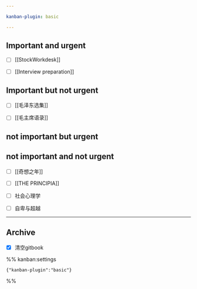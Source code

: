 ```yaml
---

kanban-plugin: basic

---
```


## Important and urgent

- [ ] [[StockWorkdesk]]
- [ ] [[Interview preparation]]


## Important but not urgent

- [ ] [[毛泽东选集]]
- [ ] [[毛主席语录]]


## not important but urgent



## not important and not urgent

- [ ] [[奇想之年]]
- [ ] [[THE PRINCIPIA]]
- [ ] 社会心理学
- [ ] 自卑与超越


***

## Archive

- [x] 清空gitbook

%% kanban:settings
```
{"kanban-plugin":"basic"}
```
%%